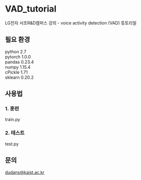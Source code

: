 # VAD_tutorial

LG전자 서초R&D캠퍼스 강의 - voice activity detection (VAD) 튜토리얼

## 필요 환경
python 2.7  
pytorch 1.0.0  
pandas 0.23.4  
numpy 1.15.4  
cPickle 1.71  
sklearn 0.20.2  



## 사용법
### 1. 훈련
train.py  

### 2. 테스트
test.py  



## 문의
dudans@kaist.ac.kr
